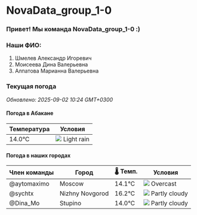 # NovaData_group_1-0
### Привет! Мы команда NovaData_group_1-0 :)

### Наши ФИО:
1. Шмелев Александр Игоревич
2. Моисеева Дина Валерьевна
3. Алпатова Марианна Валерьевна

### Текущая погода
<!-- WEATHER:START -->
_Обновлено: 2025-09-02 10:24 GMT+0300_

#### Погода в Абакане

| Температура | Условия |
|-------------|----------|
| 14.0°C     | ![](https://cdn.weatherapi.com/weather/64x64/day/296.png) Light rain |

#### Погода в наших городах

| Член команды  | Город               | 🌡️ Темп.  | Условия          |
|---------------|---------------------|-----------|--------------------|
| @aytomaximo    | Moscow              |   14.1°C | ![](https://cdn.weatherapi.com/weather/64x64/day/122.png) Overcast     |
| @sychtx        | Nizhny Novgorod     |   16.2°C | ![](https://cdn.weatherapi.com/weather/64x64/day/116.png) Partly cloudy |
| @Dina_Mo       | Stupino             |   14.0°C | ![](https://cdn.weatherapi.com/weather/64x64/day/116.png) Partly cloudy |

<!-- WEATHER:END -->
